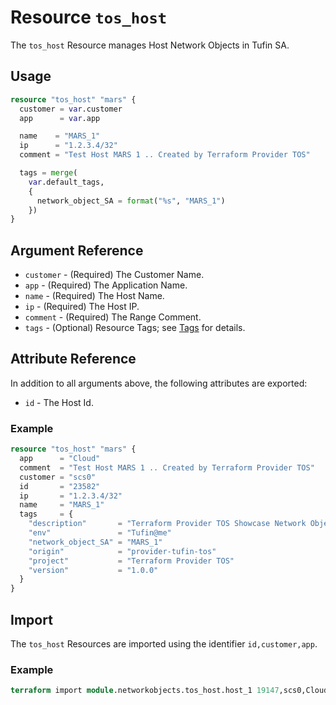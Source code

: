 # Resource `tos_host`

The `tos_host` Resource manages Host Network Objects in Tufin SA.

## Usage

```terraform
resource "tos_host" "mars" {
  customer = var.customer
  app      = var.app

  name    = "MARS_1"
  ip      = "1.2.3.4/32"
  comment = "Test Host MARS 1 .. Created by Terraform Provider TOS"

  tags = merge(
    var.default_tags,
    {
      network_object_SA = format("%s", "MARS_1")
    })
}
```

## Argument Reference

* `customer` - (Required) The Customer Name.
* `app` - (Required) The Application Name.
* `name` - (Required) The Host Name.
* `ip` - (Required) The Host IP.
* `comment` - (Required) The Range Comment.
* `tags` - (Optional) Resource Tags; see [Tags](tag.md) for details.

## Attribute Reference

In addition to all arguments above, the following attributes are exported:

* `id` - The Host Id.

### Example

```terraform
resource "tos_host" "mars" {
  app      = "Cloud"
  comment  = "Test Host MARS 1 .. Created by Terraform Provider TOS"
  customer = "scs0"
  id       = "23582"
  ip       = "1.2.3.4/32"
  name     = "MARS_1"
  tags     = {
    "description"       = "Terraform Provider TOS Showcase Network Objects"
    "env"               = "Tufin@me"
    "network_object_SA" = "MARS_1"
    "origin"            = "provider-tufin-tos"
    "project"           = "Terraform Provider TOS"
    "version"           = "1.0.0"
  }
}
```

## Import

The `tos_host` Resources are imported using the identifier `id,customer,app`.

### Example

```terraform
terraform import module.networkobjects.tos_host.host_1 19147,scs0,Cloud
```
